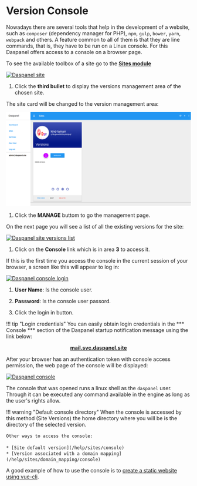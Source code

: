 # Version Console

Nowadays there are several tools that help in the development of a website, 
such as `composer` (dependency manager for PHP), `npm`, `gulp`, `bower`, `yarn`, 
`webpack` and others. A feature common to all of them is that they are line 
commands, that is, they have to be run on a Linux console. For this Daspanel 
offers access to a console on a browser page.

To see the available toolbox of a site go to the <b><a href="http://admin.daspanel.site/sites/" target="_blank">Sites module</a></b>

[![Daspanel site](/img/sites-versions.png)](/img/sites-versions.png)

1. Click the **third bullet** to display the versions management area of the chosen site.

The site card will be changed to the version management area:

[![Daspanel site versions tab](img/site-versions-area.png)](img/site-versions-area.png)

1. Click the **MANAGE** buttom to go the management page.

On the next page you will see a list of all the existing versions for the site:

[![Daspanel site versions list](/img/site-versions-list.png)](/img/site-versions-list.png)

1. Click on the **Console** link which is in area **3** to access it.

If this is the first time you access the console in the current session of 
your browser, a screen like this will appear to log in:

[![Daspanel console login](/img/console-login.png)](/img/console-login.png)

1. **User Name**: Is the console user.
2. **Password**: Is the console user passord.

3. Click the login in button.

!!! tip "Login credentials"
    You can easily obtain login credentials in the *** Console *** section of 
    the Daspanel startup notification message using the link below:
    <p align="center">
        <b><a href="http://mail.svc.daspanel.site" target="_blank">mail.svc.daspanel.site</a></b><br>
    </p>

After your browser has an authentication token with console access 
permission, the web page of the console will be displayed:

[![Daspanel console](/img/console.png)](/img/console.png)

The console that was opened runs a linux shell as the `daspanel` user. Through it 
can be executed any command available in the engine as long as the user's rights allow.

!!! warning "Default console directory"
    When the console is accessed by this method (Site Versions) the home 
    directory where you will be is the directory of the selected version.

    Other ways to access the console:

    * [Site default version](/help/sites/console)
    * [Version associated with a domain mapping](/help/sites/domain_mapping/console)

A good example of how to use the console is to [create a static website using vue-cli](/howto/htmljs/vue-cli).



